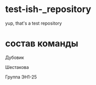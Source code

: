 # test-ish-_repository
yup, that's a test repository

# состав команды

Дубовик 

Шестакова

Группа ЭН1-25
